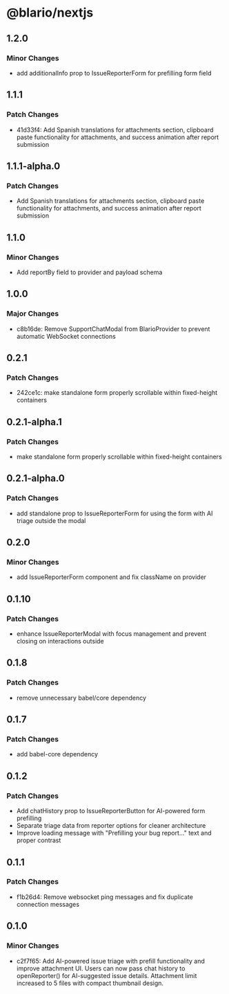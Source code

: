 # @blario/nextjs

## 1.2.0

### Minor Changes

- add additionalInfo prop to IssueReporterForm for prefilling form field

## 1.1.1

### Patch Changes

- 41d33f4: Add Spanish translations for attachments section, clipboard paste functionality for attachments, and success animation after report submission

## 1.1.1-alpha.0

### Patch Changes

- Add Spanish translations for attachments section, clipboard paste functionality for attachments, and success animation after report submission

## 1.1.0

### Minor Changes

- Add reportBy field to provider and payload schema

## 1.0.0

### Major Changes

- c8b16de: Remove SupportChatModal from BlarioProvider to prevent automatic WebSocket connections

## 0.2.1

### Patch Changes

- 242ce1c: make standalone form properly scrollable within fixed-height containers

## 0.2.1-alpha.1

### Patch Changes

- make standalone form properly scrollable within fixed-height containers

## 0.2.1-alpha.0

### Patch Changes

- add standalone prop to IssueReporterForm for using the form with AI triage outside the modal

## 0.2.0

### Minor Changes

- add IssueReporterForm component and fix className on provider

## 0.1.10

### Patch Changes

- enhance IssueReporterModal with focus management and prevent closing on interactions outside

## 0.1.8

### Patch Changes

- remove unnecessary babel/core dependency

## 0.1.7

### Patch Changes

- add babel-core dependency

## 0.1.2

### Patch Changes

- Add chatHistory prop to IssueReporterButton for AI-powered form prefilling
- Separate triage data from reporter options for cleaner architecture
- Improve loading message with "Prefilling your bug report..." text and proper contrast

## 0.1.1

### Patch Changes

- f1b26d4: Remove websocket ping messages and fix duplicate connection messages

## 0.1.0

### Minor Changes

- c2f7f65: Add AI-powered issue triage with prefill functionality and improve attachment UI. Users can now pass chat history to openReporter() for AI-suggested issue details. Attachment limit increased to 5 files with compact thumbnail design.
